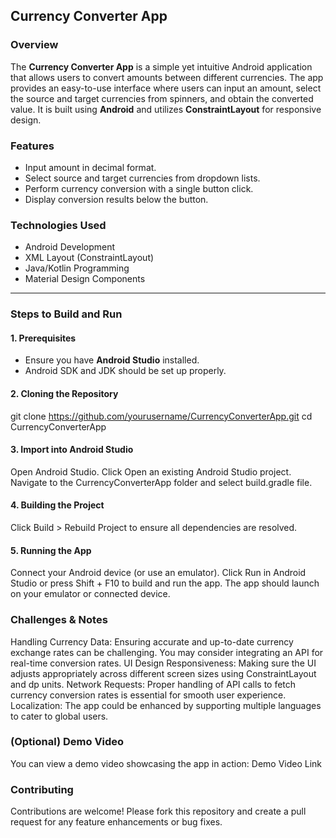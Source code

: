 ## Currency Converter App

### **Overview**
The **Currency Converter App** is a simple yet intuitive Android application that allows users to convert amounts between different currencies. The app provides an easy-to-use interface where users can input an amount, select the source and target currencies from spinners, and obtain the converted value. It is built using **Android** and utilizes **ConstraintLayout** for responsive design.

### **Features**
- Input amount in decimal format.
- Select source and target currencies from dropdown lists.
- Perform currency conversion with a single button click.
- Display conversion results below the button.

### **Technologies Used**
- Android Development
- XML Layout (ConstraintLayout)
- Java/Kotlin Programming
- Material Design Components

---

### **Steps to Build and Run**

#### **1. Prerequisites**
- Ensure you have **Android Studio** installed.
- Android SDK and JDK should be set up properly.

#### **2. Cloning the Repository**
git clone https://github.com/yourusername/CurrencyConverterApp.git
cd CurrencyConverterApp
#### **3. Import into Android Studio**
Open Android Studio.
Click Open an existing Android Studio project.
Navigate to the CurrencyConverterApp folder and select build.gradle file.
#### **4. Building the Project**
Click Build > Rebuild Project to ensure all dependencies are resolved.
#### **5. Running the App**
Connect your Android device (or use an emulator).
Click Run in Android Studio or press Shift + F10 to build and run the app.
The app should launch on your emulator or connected device.
### **Challenges & Notes**
Handling Currency Data: Ensuring accurate and up-to-date currency exchange rates can be challenging. You may consider integrating an API for real-time conversion rates.
UI Design Responsiveness: Making sure the UI adjusts appropriately across different screen sizes using ConstraintLayout and dp units.
Network Requests: Proper handling of API calls to fetch currency conversion rates is essential for smooth user experience.
Localization: The app could be enhanced by supporting multiple languages to cater to global users.
### **(Optional) Demo Video**
You can view a demo video showcasing the app in action:
Demo Video Link

### **Contributing**
Contributions are welcome! Please fork this repository and create a pull request for any feature enhancements or bug fixes.


